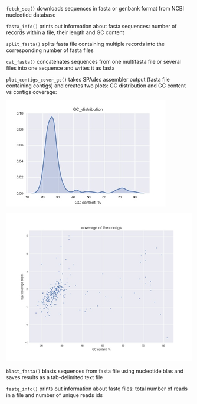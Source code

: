 `fetch_seq()` downloads sequences in fasta or genbank format from NCBI nucleotide database

`fasta_info()` prints out information about fasta sequences: number of records within a file, their length and GC content

`split_fasta()` splits fasta file containing multiple records into the corresponding number of fasta files

`cat_fasta()` concatenates sequences from one multifasta file or several files into one sequence and writes it as fasta

`plot_contigs_cover_gc()` takes SPAdes assembler output (fasta file containing contigs) and creates two plots: GC distribution and GC content vs contigs coverage:

![gc_vs_coverage](plot_examples/contigs_GC_distribution.jpeg)

![gc_vs_coverage](plot_examples/GC_content_vs_contigs_coverage.jpeg)


`blast_fasta()` blasts sequences from fasta file using nucleotide blas and saves results as a tab-delimited text file

`fastq_info()` prints out information about fastq files: total number of reads in a file and number of unique reads ids
